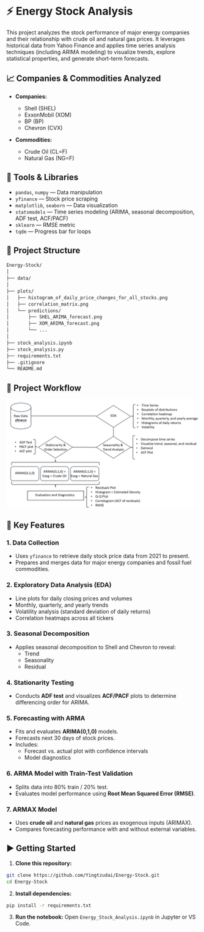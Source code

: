 # ⚡ Energy Stock Analysis

This project analyzes the stock performance of major energy companies and their relationship with crude oil and natural gas prices. It leverages historical data from Yahoo Finance and applies time series analysis techniques (including ARIMA modeling) to visualize trends, explore statistical properties, and generate short-term forecasts.

## 📈 Companies & Commodities Analyzed

- **Companies:**
  - Shell (SHEL)
  - ExxonMobil (XOM)
  - BP (BP)
  - Chevron (CVX)
  
- **Commodities:**
  - Crude Oil (CL=F)
  - Natural Gas (NG=F)

## 🔧 Tools & Libraries

- `pandas`, `numpy` — Data manipulation
- `yfinance` — Stock price scraping
- `matplotlib`, `seaborn` — Data visualization
- `statsmodels` — Time series modeling (ARIMA, seasonal decomposition, ADF test, ACF/PACF)
- `sklearn` — RMSE metric
- `tqdm` — Progress bar for loops

## 📁 Project Structure

```bash
Energy-Stock/
│
├── data/                        
│
├── plots/                       
│   ├── histogram_of_daily_price_changes_for_all_stocks.png
│   ├── correlation_matrix.png
│   └── predictions/             
│       ├── SHEL_ARIMA_forecast.png
│       ├── XOM_ARIMA_forecast.png
│       └── ...
│
├── stock_analysis.ipynb        
├── stock_analysis.py           
├── requirements.txt            
├── .gitignore                  
└── README.md                   
```

## 🔄 Project Workflow
![Energy Stock Analysis Workflow](plots/flowchart.jpg)

## 🧠 Key Features

### 1. **Data Collection**
- Uses `yfinance` to retrieve daily stock price data from 2021 to present.
- Prepares and merges data for major energy companies and fossil fuel commodities.

### 2. **Exploratory Data Analysis (EDA)**
- Line plots for daily closing prices and volumes
- Monthly, quarterly, and yearly trends
- Volatility analysis (standard deviation of daily returns)
- Correlation heatmaps across all tickers

### 3. **Seasonal Decomposition**
- Applies seasonal decomposition to Shell and Chevron to reveal:
  - Trend
  - Seasonality
  - Residual

### 4. **Stationarity Testing**
- Conducts **ADF test** and visualizes **ACF/PACF** plots to determine differencing order for ARIMA.

### 5. **Forecasting with ARMA**
- Fits and evaluates **ARIMA(0,1,0)** models.
- Forecasts next 30 days of stock prices.
- Includes:
  - Forecast vs. actual plot with confidence intervals
  - Model diagnostics

### 6. **ARMA Model with Train-Test Validation**
- Splits data into 80% train / 20% test.
- Evaluates model performance using **Root Mean Squared Error (RMSE)**.

### 7. **ARMAX Model**
- Uses **crude oil** and **natural gas** prices as exogenous inputs (ARIMAX).
- Compares forecasting performance with and without external variables.

## ▶️ Getting Started

1. **Clone this repository:**
```bash
git clone https://github.com/Yingtzudai/Energy-Stock.git
cd Energy-Stock
```

2. **Install dependencies:**
```bash
pip install -r requirements.txt
```

3. **Run the notebook:**
Open `Energy_Stock_Analysis.ipynb` in Jupyter or VS Code.